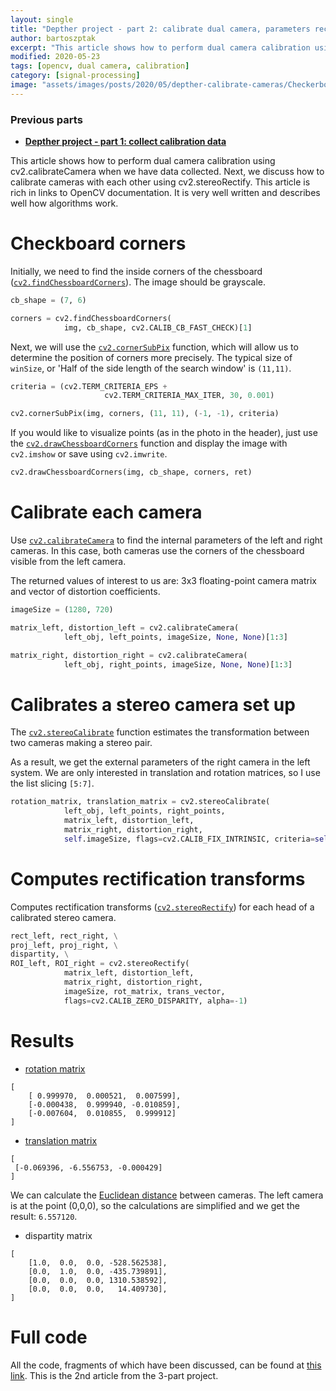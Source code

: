 ```yaml
---
layout: single
title: "Depther project - part 2: calibrate dual camera, parameters rectification"
author: bartoszptak
excerpt: "This article shows how to perform dual camera calibration using cv2.calibrateCamera when we have data collected. Next, we discuss how to calibrate cameras with each other using cv2.stereoRectify."
modified: 2020-05-23
tags: [opencv, dual camera, calibration]
category: [signal-processing]
image: "assets/images/posts/2020/05/depther-calibrate-cameras/Checkerboard.png"
---
```


### Previous parts
*  **[Depther project - part 1: collect calibration data](../depther-collect-calibration-data)**

This article shows how to perform dual camera calibration using cv2.calibrateCamera when we have data collected. Next, we discuss how to calibrate cameras with each other using cv2.stereoRectify. This article is rich in links to OpenCV documentation. It is very well written and describes well how algorithms work.

# Checkboard corners
Initially, we need to find the inside corners of the chessboard ([`cv2.findChessboardCorners`](https://docs.opencv.org/master/d9/d0c/group__calib3d.html#ga93efa9b0aa890de240ca32b11253dd4a)). The image should be grayscale.
```python
cb_shape = (7, 6)

corners = cv2.findChessboardCorners(
            img, cb_shape, cv2.CALIB_CB_FAST_CHECK)[1]
```
Next, we will use the [`cv2.cornerSubPix`](https://docs.opencv.org/master/dd/d1a/group__imgproc__feature.html#ga354e0d7c86d0d9da75de9b9701a9a87e) function, which will allow us to determine the position of corners more precisely. The typical size of `winSize`, or 'Half of the side length of the search window' is `(11,11)`.

```python
criteria = (cv2.TERM_CRITERIA_EPS +
                     cv2.TERM_CRITERIA_MAX_ITER, 30, 0.001)

cv2.cornerSubPix(img, corners, (11, 11), (-1, -1), criteria)
```
If you would like to visualize points (as in the photo in the header), just use the [`cv2.drawChessboardCorners`](https://docs.opencv.org/master/d9/d0c/group__calib3d.html#ga6a10b0bb120c4907e5eabbcd22319022) function and display the image with `cv2.imshow` or save using `cv2.imwrite`.

```python
cv2.drawChessboardCorners(img, cb_shape, corners, ret)
```

# Calibrate each camera
Use [`cv2.calibrateCamera`](https://docs.opencv.org/master/d9/d0c/group__calib3d.html#ga3207604e4b1a1758aa66acb6ed5aa65d) to find the internal parameters of the left and right cameras. In this case, both cameras use the corners of the chessboard visible from the left camera.

The returned values of interest to us are: 3x3 floating-point camera matrix and vector of distortion coefficients.

```python
imageSize = (1280, 720)

matrix_left, distortion_left = cv2.calibrateCamera(
            left_obj, left_points, imageSize, None, None)[1:3]

matrix_right, distortion_right = cv2.calibrateCamera(
            left_obj, right_points, imageSize, None, None)[1:3]
```

# Calibrates a stereo camera set up

The [`cv2.stereoCalibrate`](https://docs.opencv.org/master/d9/d0c/group__calib3d.html#ga91018d80e2a93ade37539f01e6f07de5) function estimates the transformation between two cameras making a stereo pair.

As a result, we get the external parameters of the right camera in the left system. We are only interested in translation and rotation matrices, so I use the list slicing `[5:7]`.

```python
rotation_matrix, translation_matrix = cv2.stereoCalibrate(
            left_obj, left_points, right_points,
            matrix_left, distortion_left,
            matrix_right, distortion_right,
            self.imageSize, flags=cv2.CALIB_FIX_INTRINSIC, criteria=self.term)[5:7]
```

# Computes rectification transforms
Computes rectification transforms ([`cv2.stereoRectify`](https://docs.opencv.org/master/d9/d0c/group__calib3d.html#ga617b1685d4059c6040827800e72ad2b6)) for each head of a calibrated stereo camera.
```python
rect_left, rect_right, \
proj_left, proj_right, \
dispartity, \
ROI_left, ROI_right = cv2.stereoRectify(
            matrix_left, distortion_left,
            matrix_right, distortion_right,
            imageSize, rot_matrix, trans_vector,
            flags=cv2.CALIB_ZERO_DISPARITY, alpha=-1)
```

# Results

* [rotation matrix](https://en.wikipedia.org/wiki/Rotation_matrix)
```text
[
    [ 0.999970,  0.000521,  0.007599],
    [-0.000438,  0.999940, -0.010859],
    [-0.007604,  0.010855,  0.999912]
]
```

* [translation matrix](https://en.wikipedia.org/wiki/Transformation_matrix)
```text
[
 [-0.069396, -6.556753, -0.000429]
]
```
We can calculate the [Euclidean distance](https://en.wikipedia.org/wiki/Euclidean_distance) between cameras. The left camera is at the point (0,0,0), so the calculations are simplified and we get the result: `6.557120`.

* dispartity matrix
```text
[
    [1.0,  0.0,  0.0, -528.562538],
    [0.0,  1.0,  0.0, -435.739891],
    [0.0,  0.0,  0.0, 1310.538592],
    [0.0,  0.0,  0.0,   14.409730],
]
```

# Full code
All the code, fragments of which have been discussed, can be found at [this link](https://github.com/bartoszptak/Depther/blob/master/2_calibrate.py#L123). This is the 2nd article from the 3-part project.